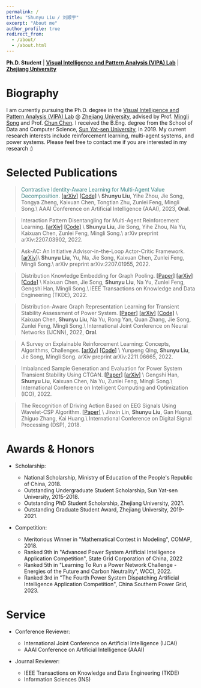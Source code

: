 ```yaml
---
permalink: /
title: "Shunyu Liu / 刘顺宇"
excerpt: "About me"
author_profile: true
redirect_from: 
  - /about/
  - /about.html
---
```


**Ph.D. Student** \| [**Visual Intelligence and Pattern Analysis (VIPA) Lab**](https://www.vipazoo.cn/) \| [**Zhejiang University**](https://www.zju.edu.cn/)

Biography
======

I am currently pursuing the Ph.D. degree in the [Visual Intelligence and Pattern Analysis (VIPA) Lab](https://www.vipazoo.cn/) @ [Zhejiang University](https://www.zju.edu.cn/), advised by Prof. [Mingli Song](https://person.zju.edu.cn/msong) and Prof. [Chun Chen](https://person.zju.edu.cn/chenc). I received the B.Eng. degree from the School of Data and Computer Science, [Sun Yat-sen University](https://www.sysu.edu.cn/), in 2019. My current research interests include reinforcement learning, multi-agent systems, and power systems. Please feel free to contact me if you are interested in my research :)

Selected Publications
======

> <font color=#367e7f>Contrastive Identity-Aware Learning for Multi-Agent Value Decomposition.</font> [[arXiv]](https://arxiv.org/abs/2211.12712) [[Code]](https://github.com/liushunyu/CIA) \\
  > **Shunyu Liu**, Yihe Zhou, Jie Song, Tongya Zheng, Kaixuan Chen, Tongtian Zhu, Zunlei Feng, Mingli Song.\\
  > AAAI Conference on Artificial Intelligence (AAAI), 2023, **Oral**.

> Interaction Pattern Disentangling for Multi-Agent Reinforcement Learning. [[arXiv]](https://arxiv.org/abs/2207.03902) [[Code]](https://github.com/liushunyu/OPT) \\
  > **Shunyu Liu**, Jie Song, Yihe Zhou, Na Yu, Kaixuan Chen, Zunlei Feng, Mingli Song.\\
  > arXiv preprint arXiv:2207.03902, 2022. 

> Ask-AC: An Initiative Advisor-in-the-Loop Actor-Critic Framework. [[arXiv]](https://arxiv.org/abs/2207.01955)\\
  > **Shunyu Liu**, Yu, Na, Jie Song, Kaixuan Chen, Zunlei Feng, Mingli Song.\\
  > arXiv preprint arXiv:2207.01955, 2022.

> Distribution Knowledge Embedding for Graph Pooling. [[Paper]](https://ieeexplore.ieee.org/abstract/document/9896198/) [[arXiv]](https://arxiv.org/abs/2109.14333) [[Code]](https://github.com/chenchkx/DKEPool) \\
  > Kaixuan Chen, Jie Song, **Shunyu Liu**, Na Yu, Zunlei Feng, Gengshi Han, Mingli Song.\\
  > IEEE Transactions on Knowledge and Data Engineering (TKDE), 2022. 

> Distribution-Aware Graph Representation Learning for Transient Stability Assessment of Power System. [[Paper]](https://ieeexplore.ieee.org/abstract/document/9892854/) [[arXiv]](https://arxiv.org/abs/2205.06576) [[Code]](https://github.com/chenchkx/DKEPool-TSA) \\
  > Kaixuan Chen, **Shunyu Liu**, Na Yu, Rong Yan, Quan Zhang, Jie Song, Zunlei Feng, Mingli Song.\\
  > International Joint Conference on Neural Networks (IJCNN), 2022, **Oral**.

> A Survey on Explainable Reinforcement Learning: Concepts, Algorithms, Challenges. [[arXiv]](https://arxiv.org/abs/2211.06665) [[Code]](https://github.com/Plankson/awesome-explainable-reinforcement-learning) \\
  > Yunpeng Qing, **Shunyu Liu**, Jie Song, Mingli Song.
  > arXiv preprint arXiv:2211.06665, 2022. 

> Imbalanced Sample Generation and Evaluation for Power System Transient Stability Using CTGAN. [[Paper]](https://link.springer.com/chapter/10.1007/978-3-030-93247-3_55) [[arXiv]](https://arxiv.org/abs/2112.08836) \\
  > Gengshi Han, **Shunyu Liu**, Kaixuan Chen, Na Yu, Zunlei Feng, Mingli Song.\\
  > International Conference on Intelligent Computing and Optimization (ICO), 2022.

> The Recognition of Driving Action Based on EEG Signals Using Wavelet-CSP Algorithm. [[Paper]](https://ieeexplore.ieee.org/abstract/document/8631540/)  \\
  > Jinxin Lin, **Shunyu Liu**, Gan Huang, Zhiguo Zhang, Kai Huang.\\
  > International Conference on Digital Signal Processing (DSP), 2018. 

Awards & Honors
======

- Scholarship:
  - National Scholarship, Ministry of Education of the People's Republic of China, 2018.
  - Outstanding Undergraduate Student Scholarship, Sun Yat-sen University, 2015-2018.
  - Outstanding PhD Student Scholarship, Zhejiang University, 2021.
  - Outstanding Graduate Student Award, Zhejiang University, 2019-2021.

- Competition:
  - Meritorious Winner in "Mathematical Contest in Modeling", COMAP, 2018.
  - Ranked 9th in "Advanced Power System Artificial Intelligence Application Competition", State Grid Corporation of China, 2022
  - Ranked 5th in "Learning To Run a Power Network Challenge - Energies of the Future and Carbon Neutrality", WCCI, 2022.
  - Ranked 3rd in "The Fourth Power System Dispatching Artificial Intelligence Application Competition", China Southern Power Grid, 2023.


Service
======

- Conference Reviewer: 
  - International Joint Conference on Artificial Intelligence (IJCAI)
  - AAAI Conference on Artificial Intelligence (AAAI)

- Journal Reviewer: 
  - IEEE Transactions on Knowledge and Data Engineering (TKDE)
  - Information Sciences (INS)